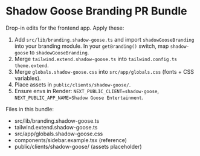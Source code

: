 # Shadow Goose Branding PR Bundle

Drop-in edits for the frontend app. Apply these:

1) Add `src/lib/branding.shadow-goose.ts` and import `shadowGooseBranding` into your branding module. In your `getBranding()` switch, map `shadow-goose` to `shadowGooseBranding`.
2) Merge `tailwind.extend.shadow-goose.ts` into `tailwind.config.ts` `theme.extend`.
3) Merge `globals.shadow-goose.css` into `src/app/globals.css` (fonts + CSS variables).
4) Place assets in `public/clients/shadow-goose/`.
5) Ensure envs in Render: `NEXT_PUBLIC_CLIENT=shadow-goose`, `NEXT_PUBLIC_APP_NAME=Shadow Goose Entertainment`.

Files in this bundle:
- src/lib/branding.shadow-goose.ts
- tailwind.extend.shadow-goose.ts
- src/app/globals.shadow-goose.css
- components/sidebar.example.tsx (reference)
- public/clients/shadow-goose/ (assets placeholder) 